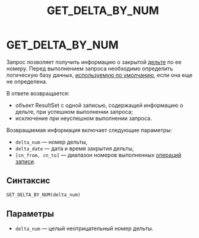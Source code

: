 ﻿---
layout: default
title: GET_DELTA_BY_NUM
nav_order: 23
parent: Запросы SQL+
grand_parent: Справочная информация
has_children: false
has_toc: false
---

# GET_DELTA_BY_NUM

Запрос позволяет получить информацию о закрытой [дельте](../../../overview/main_concepts/delta/delta.md) 
по ее номеру. Перед выполнением запроса необходимо определить логическую базу данных, 
[используемую по умолчанию](../../../working_with_system/other_features/default_db_set-up/default_db_set-up.md), 
если она еще не определена.

В ответе возвращается:
*   объект ResultSet c одной записью, содержащей информацию о дельте, при успешном выполнении запроса;
*   исключение при неуспешном выполнении запроса.

Возвращаемая информация включает следующие параметры:
*   `delta_num` — номер дельты,
*   `delta_date` — дата и время закрытия дельты,
*   `[cn_from, cn_to]` — диапазон номеров выполненных [операций записи](../../../overview/main_concepts/write_operation/write_operation.md).

## Синтаксис

```sql
GET_DELTA_BY_NUM(delta_num)
```

## Параметры

*   `delta_num` — целый неотрицательный номер дельты.
